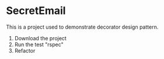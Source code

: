 # SecretEmail

This is a project used to demonstrate decorator design pattern.

1. Download the project
2. Run the test "rspec"
3. Refactor

